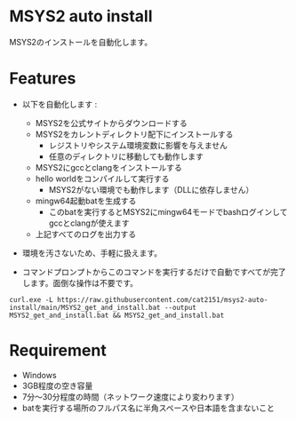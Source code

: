 # MSYS2 auto install

MSYS2のインストールを自動化します。

# Features
- 以下を自動化します :
  - MSYS2を公式サイトからダウンロードする
  - MSYS2をカレントディレクトリ配下にインストールする
    - レジストリやシステム環境変数に影響を与えません
    - 任意のディレクトリに移動しても動作します
  - MSYS2にgccとclangをインストールする
  - hello worldをコンパイルして実行する
    - MSYS2がない環境でも動作します（DLLに依存しません）
  - mingw64起動batを生成する
    - このbatを実行するとMSYS2にmingw64モードでbashログインしてgccとclangが使えます
  - 上記すべてのログを出力する

- 環境を汚さないため、手軽に扱えます。
- コマンドプロンプトからこのコマンドを実行するだけで自動ですべてが完了します。面倒な操作は不要です。
```
curl.exe -L https://raw.githubusercontent.com/cat2151/msys2-auto-install/main/MSYS2_get_and_install.bat --output MSYS2_get_and_install.bat && MSYS2_get_and_install.bat
```

# Requirement
- Windows
- 3GB程度の空き容量
- 7分～30分程度の時間（ネットワーク速度により変わります）
- batを実行する場所のフルパス名に半角スペースや日本語を含まないこと
